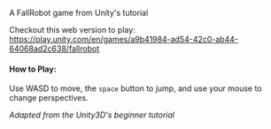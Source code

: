 A FallRobot game from Unity's tutorial

Checkout this web version to play:
https://play.unity.com/en/games/a9b41984-ad54-42c0-ab44-64068ad2c638/fallrobot
#### How to Play:
Use WASD to move, the `space` button to jump, and use your mouse to change perspectives.

*Adapted from the Unity3D's beginner tutorial*
